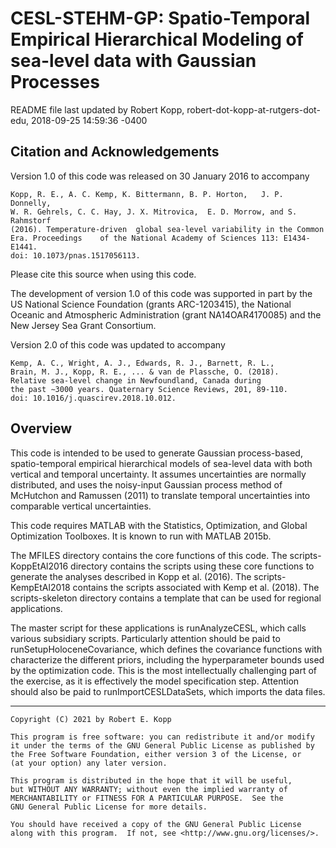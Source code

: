 # CESL-STEHM-GP: Spatio-Temporal Empirical Hierarchical Modeling of sea-level data with Gaussian Processes 

README file last updated by Robert Kopp, robert-dot-kopp-at-rutgers-dot-edu, 2018-09-25 14:59:36 -0400

## Citation and Acknowledgements

Version 1.0 of this code was released on 30 January 2016 to accompany

	Kopp, R. E., A. C. Kemp, K. Bittermann, B. P. Horton, 	J. P. Donnelly,
	W. R. Gehrels, C. C. Hay, J. X. Mitrovica, 	E. D. Morrow, and S. Rahmstorf
	(2016). Temperature-driven 	global sea-level variability in the Common
	Era. Proceedings 	of the National Academy of Sciences 113: E1434-E1441.
	doi: 10.1073/pnas.1517056113.
	
Please cite this source when using this code.

The development of version 1.0 of this code was supported in part by the US National Science Foundation (grants ARC-1203415), the National Oceanic and Atmospheric Administration (grant NA14OAR4170085) and the New Jersey Sea Grant Consortium.

Version 2.0 of this code was updated to accompany

	Kemp, A. C., Wright, A. J., Edwards, R. J., Barnett, R. L.,
	Brain, M. J., Kopp, R. E., ... & van de Plassche, O. (2018).
	Relative sea-level change in Newfoundland, Canada during
	the past ∼3000 years. Quaternary Science Reviews, 201, 89-110.
	doi: 10.1016/j.quascirev.2018.10.012.
	
## Overview

This code is intended to be used to generate Gaussian process-based, spatio-temporal empirical hierarchical models of sea-level data with both vertical and temporal uncertainty. It assumes uncertainties are normally distributed, and uses the noisy-input Gaussian process method of McHutchon and Ramussen (2011) to translate temporal uncertainties into comparable vertical uncertainties.    

This code requires MATLAB with the Statistics, Optimization, and Global Optimization Toolboxes. It is known to run with MATLAB 2015b.

The MFILES directory contains the core functions of this code. The scripts-KoppEtAl2016 directory contains the scripts using these core functions to generate the analyses described in Kopp et al. (2016). The scripts-KempEtAl2018 contains the scripts associated with Kemp et al. (2018). The scripts-skeleton directory contains a template that can be used for regional applications.

The master script for these applications is runAnalyzeCESL, which calls various subsidiary scripts. Particularly attention should be paid to runSetupHoloceneCovariance, which defines the covariance functions with characterize the different priors, including the hyperparameter bounds used by the optimization code. This is the most intellectually challenging part of the exercise, as it is effectively the model specification step. Attention should also be paid to runImportCESLDataSets, which imports the data files. 

----

    Copyright (C) 2021 by Robert E. Kopp

    This program is free software: you can redistribute it and/or modify
    it under the terms of the GNU General Public License as published by
    the Free Software Foundation, either version 3 of the License, or
    (at your option) any later version.

    This program is distributed in the hope that it will be useful,
    but WITHOUT ANY WARRANTY; without even the implied warranty of
    MERCHANTABILITY or FITNESS FOR A PARTICULAR PURPOSE.  See the
    GNU General Public License for more details.

    You should have received a copy of the GNU General Public License
    along with this program.  If not, see <http://www.gnu.org/licenses/>.
